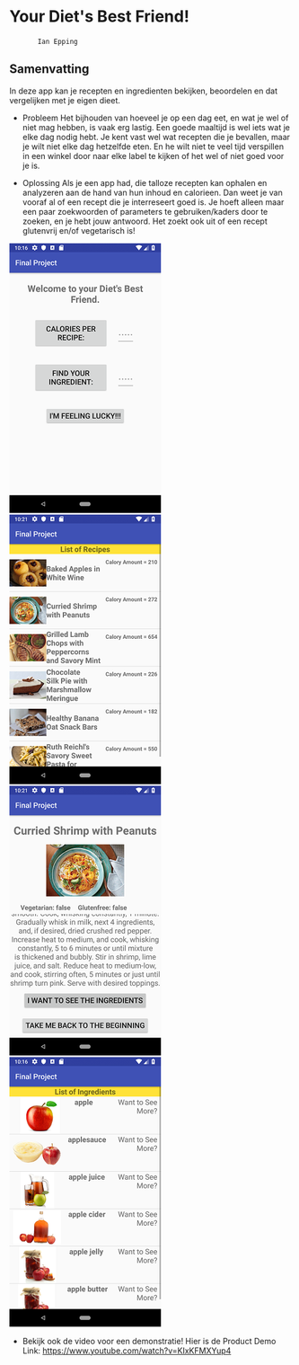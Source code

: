 # Your Diet's Best Friend!
           Ian Epping
## Samenvatting
In deze app kan je recepten en ingredienten bekijken, beoordelen en dat vergelijken met je eigen dieet.
- Probleem
Het bijhouden van hoeveel je op een dag eet, en wat je wel of niet mag hebben, is vaak erg lastig. Een goede maaltijd is wel iets wat je elke dag nodig hebt.
Je kent vast wel wat recepten die je bevallen, maar je wilt niet elke dag hetzelfde eten. En he wilt niet te veel tijd verspillen in een winkel door naar elke label te kijken of het wel of niet goed voor je is.

- Oplossing
Als je een app had, die talloze recepten kan ophalen en analyzeren aan de hand van hun inhoud en calorieen. Dan weet je van vooraf al of een recept die je interreseert goed is.
Je hoeft alleen maar een paar zoekwoorden of parameters te gebruiken/kaders door te zoeken, en je hebt jouw antwoord. Het zoekt ook uit of een recept glutenvrij en/of vegetarisch is!

![](https://github.com/iepping1/Final-Project/blob/master/docs/MainActivitySmall.png?raw=true)![](https://github.com/iepping1/Final-Project/blob/master/docs/RecipeActivitySmall.png?raw=true)
![](https://github.com/iepping1/Final-Project/blob/master/docs/RecipeDetailActivitySmall.png?raw=true)![](https://github.com/iepping1/Final-Project/blob/master/docs/IngredientActivitySmall.png?raw=true)

- Bekijk ook de video voor een demonstratie!
  Hier is de Product Demo Link: https://www.youtube.com/watch?v=KIxKFMXYup4
